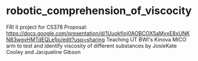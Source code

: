 # robotic_comprehension_of_viscocity
FRI II project for CS378
Proposal: https://docs.google.com/presentation/d/1Uuokfioj0AOBCOX5aMvxE8xUNKN83wgvHMTdEQLe1jo/edit?usp=sharing
Teaching UT BWI's Kinova MICO arm to test and identify viscosity of different substances 
by JosieKate Cooley and Jacqueline Gibson 
